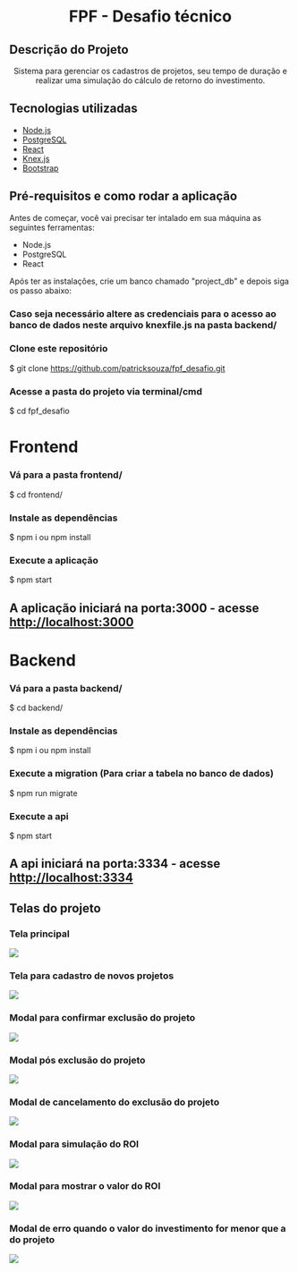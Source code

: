 <h1 align="center">FPF - Desafio técnico</h1>

## Descrição do Projeto
<p align="center">Sistema para gerenciar os cadastros de projetos, seu tempo de duração e realizar uma simulação do cálculo de retorno do investimento.</p>

## Tecnologias utilizadas
- [Node.js](https://nodejs.org/en/)
- [PostgreSQL](https://www.postgresql.org/)
- [React](https://pt-br.reactjs.org/)
- [Knex.js](http://knexjs.org/)
- [Bootstrap](https://getbootstrap.com/)

## Pré-requisitos e como rodar a aplicação
Antes de começar, você vai precisar ter intalado em sua máquina as seguintes ferramentas:

- Node.js
- PostgreSQL
- React

Após ter as instalações, crie um banco chamado "project_db" e depois siga os passo abaixo:

### Caso seja necessário altere as credenciais para o acesso ao banco de dados neste arquivo knexfile.js na pasta backend/

### Clone este repositório
$ git clone <https://github.com/patricksouza/fpf_desafio.git>

### Acesse a pasta do projeto via terminal/cmd
$ cd fpf_desafio

# Frontend

### Vá para a pasta frontend/
$ cd frontend/

### Instale as dependências
$ npm i ou npm install

### Execute a aplicação
$ npm start

## A aplicação iniciará na porta:3000 - acesse <http://localhost:3000>

# Backend

### Vá para a pasta backend/

$ cd backend/

### Instale as dependências

$ npm i ou npm install

### Execute a migration (Para criar a tabela no banco de dados)

$ npm run migrate 

### Execute a api 

$ npm start

## A api iniciará na porta:3334 - acesse <http://localhost:3334>


## Telas do projeto

### Tela principal

<img src="./project_images/tela_tabela_dinamica_edit.PNG">

### Tela para cadastro de novos projetos

<img src="./project_images/tela_new_project.PNG">

### Modal para confirmar exclusão do projeto

<img src="./project_images/tela_dialog_delete.PNG">

### Modal pós exclusão do projeto

<img src="./project_images/tela_dialog_project_deleted.PNG">

### Modal de cancelamento do exclusão do projeto

<img src="./project_images/tela_dialog_delete_cancel.PNG">

### Modal para simulação do ROI

<img src="./project_images/tela_dialog.PNG">

### Modal para mostrar o valor do ROI

<img src="./project_images/tela_dialog_roi.PNG">

### Modal de erro quando o valor do investimento for menor que a do projeto

<img src="./project_images/tela_dialog_erro.PNG">
